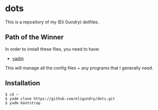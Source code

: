 # dots

This is a repository of my (Eli Gundry) dotfiles.

## Path of the Winner

In order to install these files, you need to have:

* [yadm](https://yadm.io/)

This will manage all the config files + any programs that I generally need.

## Installation

```shell
$ cd ~
$ yadm clone https://github.com/eligundry/dots.git
$ yadm bootstrap
```
